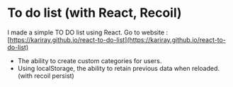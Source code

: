# To do list (with React, Recoil)

I made a simple TO DO list using React.
Go to website : [https://kariray.github.io/react-to-do-list](https://kariray.github.io/react-to-do-list)

- The ability to create custom categories for users.
- Using localStorage, the ability to retain previous data when reloaded. (with recoil persist)
